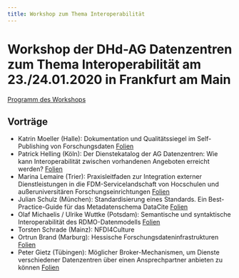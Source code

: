 ```yaml
---
title: Workshop zum Thema Interoperabilität
---
```


# Workshop der DHd-AG Datenzentren zum Thema Interoperabilität am 23./24.01.2020 in Frankfurt am Main

[Programm des Workshops](https://dhd-ag-datenzentren.github.io/workshop-2020/programm.pdf)

## Vorträge

- Katrin Moeller (Halle): Dokumentation und Qualitätssiegel im Self-Publishing von Forschungsdaten [Folien](https://dhd-ag-datenzentren.github.io/workshop-2020/moeller.pdf)
- Patrick Helling (Köln): Der Dienstekatalog der AG Datenzentren: Wie kann Interoperabilität zwischen vorhandenen Angeboten erreicht werden? [Folien](https://dhd-ag-datenzentren.github.io/workshop-2020/helling.pdf)
- Marina Lemaire (Trier): Praxisleitfaden zur Integration externer Dienstleistungen in die FDM-Servicelandschaft von Hocschulen und außeruniversitären Forschungseinrichtungen [Folien](https://dhd-ag-datenzentren.github.io/workshop-2020/lemaire.pdf)
- Julian Schulz (München): Standardisierung eines Standards. Ein Best-Practice-Guide für das Metadatenschema DataCite [Folien](https://dhd-ag-datenzentren.github.io/workshop-2020/schulz.pdf)
- Olaf Michaelis / Ulrike Wuttke (Potsdam): Semantische und syntaktische Interoperabilität des RDMO-Datenmodells [Folien](https://dhd-ag-datenzentren.github.io/workshop-2020/michaelis-wuttke.pdf)
- Torsten Schrade (Mainz): NFDI4Culture
- Ortrun Brand (Marburg): Hessische Forschungsdateninfrastrukturen [Folien](https://dhd-ag-datenzentren.github.io/workshop-2020/brand.pdf)
- Peter Gietz (Tübingen): Möglicher Broker-Mechanismen, um Dienste verschiedener Datenzentren über einen Ansprechpartner anbieten zu können [Folien](https://dhd-ag-datenzentren.github.io/workshop-2020/gietz.pdf)

